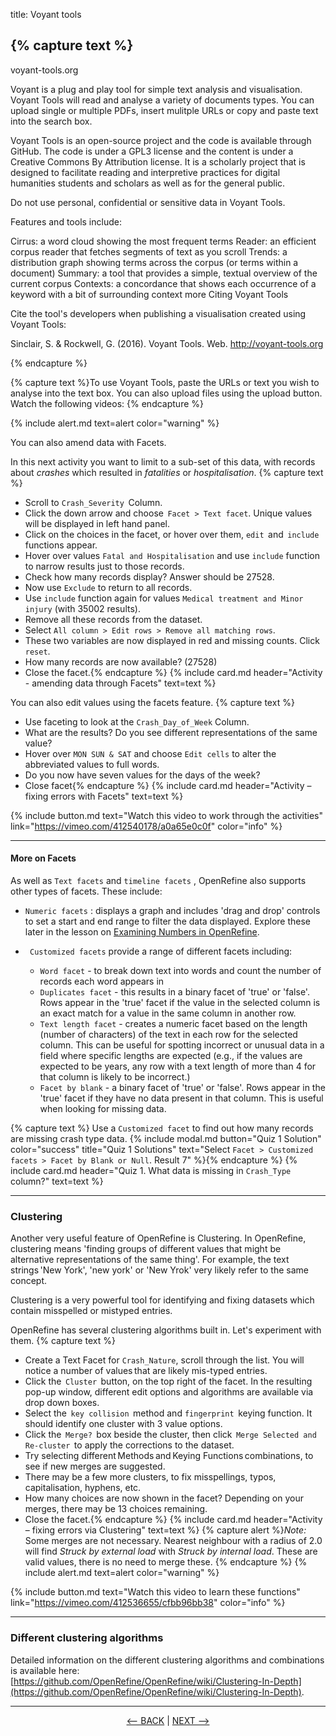 title: Voyant tools

{% capture text %}
--------
voyant-tools.org

Voyant is a plug and play tool for simple text analysis and visualisation.   Voyant Tools will read and analyse a variety of documents types.  You can upload single or multiple PDFs, insert  mulitple URLs or copy and paste text into the search box. 

Voyant Tools is an open-source project and the code is available through GitHub.  The code is under a GPL3 license and the content is under a Creative Commons By Attribution license.   It is a scholarly project that is designed to facilitate reading and   interpretive practices for digital humanities students and scholars as well as for the general public.

Do not use personal, confidential or sensitive data in Voyant Tools.

Features and tools include:

Cirrus: a word cloud showing the most frequent terms
Reader: an efficient corpus reader that fetches segments of text as you scroll
Trends: a distribution graph showing terms across the corpus (or terms within a document)
Summary: a tool that provides a simple, textual overview of the current corpus
Contexts: a concordance that shows each occurrence of a keyword with a bit of surrounding context
more 
Citing Voyant Tools

Cite the tool's developers when publishing a visualisation created using Voyant Tools:

Sinclair, S. & Rockwell, G. (2016). Voyant Tools. Web. http://voyant-tools.org

{% endcapture %}



{% capture text %}To use Voyant Tools, paste the URLs or text you wish to analyse into the text box. You can also upload files using the upload button. 
Watch the following videos: 
{% endcapture %}


{% include alert.md text=alert color="warning" %}

You can also amend data with Facets.

In this next activity you want to limit to a sub-set of this data, with records about *crashes* which resulted in *fatalities* or *hospitalisation*.
{% capture text %}
- Scroll to  `Crash_Severity`  Column.
- Click the down arrow and choose  `Facet > Text facet`. Unique values will be displayed in left hand panel.
- Click on the choices in the facet, or hover over them,  `edit`  and  `include`  functions appear.
- Hover over values  `Fatal and Hospitalisation`  and use  `include`  function to narrow results just to those records.
- Check how many records display? Answer should be 27528.
- Now use  `Exclude`  to return to all records.
- Use  `include`  function again for values  `Medical treatment and Minor injury`  (with 35002 results).
- Remove all these records from the dataset.
- Select  `All column > Edit rows > Remove all matching rows`.
- These two variables are now displayed in red and missing counts. Click  `reset`.
- How many records are now available? (27528)
- Close the facet.{% endcapture %} {% include card.md header="Activity - amending data through Facets" text=text %}

You can also edit values using the facets feature. 
{% capture text %}
- Use faceting to look at the  `Crash_Day_of_Week`  Column.
- What are the results? Do you see different representations of the same value?
- Hover over  `MON SUN & SAT`  and choose  `Edit cells`  to alter the abbreviated values to full words.
- Do you now have seven values for the days of the week? 
- Close facet{% endcapture %} {% include card.md header="Activity – fixing errors with Facets" text=text %}

{% include button.md text="Watch this video to work through the activities" link="https://vimeo.com/412540178/a0a65e0c0f" color="info" %}

----

#### More on Facets

As well as  `Text facets`  and  `timeline facets` , OpenRefine also supports other types of facets. These include:

- `Numeric facets`  : displays a graph and includes 'drag and drop' controls to set a start and end range to filter the data displayed. Explore these later in the lesson on [Examining Numbers in OpenRefine](https://griffithunilibrary.github.io/intro-data-wrangle/content/7-lesson.html).
- ` Customized facets`  provide a range of different facets including:

  - `Word facet`  - to break down text into words and count the number of records each word appears in
  - `Duplicates facet`  - this results in a binary facet of 'true' or 'false'. Rows appear in the 'true' facet if the value in the selected column is an exact match for a value in the same column in another row.
  - `Text length facet`  - creates a numeric facet based on the length (number of characters) of the text in each row for the selected column. This can be useful for spotting incorrect or unusual data in a field where specific lengths are expected (e.g., if the values are expected to be years, any row with a text length of more than 4 for that column is likely to be incorrect.)
  - `Facet by blank`  - a binary facet of 'true' or 'false'. Rows appear in the 'true' facet if they have no data present in that column. This is useful when looking for missing data.

{% capture text %}
Use a  `Customized facet`  to find out how many records are missing crash type data.
{% include modal.md button="Quiz 1 Solution" color="success" title="Quiz 1 Solutions" text="Select  `Facet > Customized facets > Facet by Blank or Null`. 
Result 7" %}{% endcapture %} {% include card.md header="Quiz 1. What data is missing in  `Crash_Type`  column?" text=text %}

--------

### Clustering

Another very useful feature of OpenRefine is Clustering.  In OpenRefine, clustering means 'finding groups of different values that might be alternative representations of the same thing'. For example, the text strings 'New York', 'new york'  or 'New Yrok' very likely refer to the same concept.

Clustering is a very powerful tool for identifying and fixing datasets which contain misspelled or mistyped entries.

OpenRefine has several clustering algorithms built in. Let's experiment with them.
{% capture text %}
- Create a Text Facet for  `Crash_Nature`, scroll through the list.  You will notice a number of values that are likely mis-typed entries.
- Click the  `Cluster`  button, on the top right of the facet. In the resulting pop-up window, different edit options and algorithms are available via drop down boxes.
- Select the  `key collision`  method and  `fingerprint`  keying function. It should identify one cluster with 3 value options.
- Click the  `Merge?`  box beside the cluster, then click  `Merge Selected and Re-cluster`  to apply the corrections to the dataset.
- Try selecting different Methods and Keying Functions combinations, to see if new merges are suggested.
- There may be a few more clusters, to fix misspellings, typos, capitalisation, hyphens, etc.
- How many choices are now shown in the facet? Depending on your merges, there may be 13 choices remaining.
- Close the facet.{% endcapture %} {% include card.md header="Activity – fixing errors via Clustering" text=text %}
{% capture alert %}*Note:* Some merges are not necessary. Nearest neighbour with a radius of 2.0 will find *Struck by external load* with *Struck by internal load*.  These are valid values, there is no need to merge these.
{% endcapture %}
{% include alert.md text=alert color="warning" %}

{% include button.md text="Watch this video to learn these functions" link="https://vimeo.com/412536655/cfbb96bb38" color="info" %}

----

### Different clustering algorithms

Detailed information on the different clustering algorithms and combinations is available here: [https://github.com/OpenRefine/OpenRefine/wiki/Clustering-In-Depth](https://github.com/OpenRefine/OpenRefine/wiki/Clustering-In-Depth).

-----

<p align="center">
  <a href="https://griffithunilibrary.github.io/intro-data-wrangle/content/3-lesson.html"><-- BACK</a> |
  <a href="https://griffithunilibrary.github.io/intro-data-wrangle/content/5-lesson.html">NEXT --></a>
</p>
